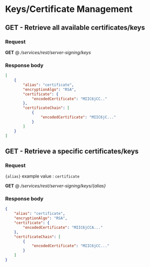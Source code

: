 # Keys/Certificate Management

## GET - Retrieve all available certificates/keys

### Request

<b>GET</b> @ <i>/services/rest/server-signing/keys</i>

### Response body

```json
[
    {
        "alias": "certificate",
        "encryptionAlgo": "RSA",
        "certificate": {
            "encodedCertificate": "MIIC6jCC.."
        },
        "certificateChain": [
            {
                "encodedCertificate": "MIIC6jC..."
            }
        ]
    }
]
```

## GET - Retrieve a specific certificates/keys

### Request

`{alias}` example value : `certificate`

<b>GET</b> @ <i>/services/rest/server-signing/keys/{alias}</i>

### Response body

```json
{
    "alias": "certificate",
    "encryptionAlgo": "RSA",
    "certificate": {
        "encodedCertificate": "MIIC6jCCA..."
    },
    "certificateChain": [
        {
            "encodedCertificate": "MIIC6jCC..."
        }
    ]
}
```